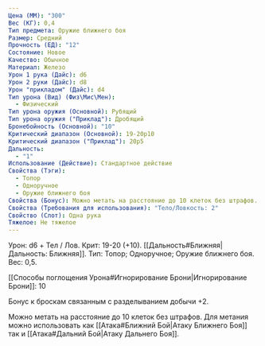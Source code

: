 ```yaml
---
Цена (ММ): "300"
Вес (КГ): 0,4
Тип предмета: Оружие ближнего боя
Размер: Средний
Прочность (ЕД): "12"
Состояние: Новое
Качество: Обычное
Материал: Железо
Урон 1 рука (Дайс): d6
Урон 2 руки (Дайс): d8
Урон "прикладом" (Дайс): d4
Тип урона (Вид) (Физ\Мис\Мен):
  - Физический
Тип урона оружия (Основной): Рубящий
Тип урона оружия ("Приклад"): Дробящий
Бронебойность (Основной): "10"
Критический диапазон (Основной): 19-20р10
Критический диапазон ("Приклад"): 20р5
Дальность:
  - "1"
Использование (Действие): Стандартное действие
Свойства (Тэги):
  - Топор
  - Одноручное
  - Оружие ближнего боя
Свойства (Бонус): Можно метать на расстояние до 10 клеток без штрафов.
Свойства (Требования для использования): "Тело/Ловкость: 2"
Свойство (Слот): Одна рука
Тяжелое: Не тяжелое
---
```

Урон: d6 + Тел / Лов. Крит: 19-20 (+10). [[Дальность#Ближняя|Дальность: Ближняя]]. Тип: Топор; Одноручное; Оружие ближнего боя. Вес: 0,5. 

[[Способы поглощения Урона#Игнорирование Брони|Игнорирование Брони]]: 10

Бонус к броскам связанным с разделыванием добычи +2. 

Можно метать на расстояние до 10 клеток без штрафов. Для метания можно использовать как [[Атака#Ближний Бой|Атаку Ближнего Боя]] так и [[Атака#Дальний Бой|Атаку Дальнего Боя]]. 